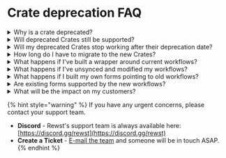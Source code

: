 # Crate deprecation FAQ

<details>

<summary>Why is a crate deprecated?</summary>

Crates are deprecated when they've been replaced by newer versions offering improved functionality, ease of use, better resilience, and ongoing support.

</details>

<details>

<summary>Will deprecated Crates still be supported?</summary>

Rewst support will continue to provide best effort support to help resolve issues with deprecated Crates. However, if a fault is identified within a deprecated Crate, we'll suggest you migrate to the new Crates for the best long-term solution.

</details>

<details>

<summary>Will my deprecated Crates stop working after their deprecation date?</summary>

Your existing workflows using deprecated Crates will continue functioning normally. Deprecation means these Crates won't receive future updates or enhancements.

</details>

<details>

<summary>How long do I have to migrate to the new Crates?</summary>

While there's no hard deadline for migration, we recommend migrating soon to ensure you benefit from the latest features, updates, and ongoing support.

</details>

<details>

<summary>What happens if I've built a wrapper around current workflows?</summary>

Your custom wrappers will continue to function normally. However, we recommend reviewing them against the new Crates to leverage enhanced capabilities.

</details>

<details>

<summary>What happens if I've unsynced and modified my workflows?</summary>

Your modified workflows will keep working, but you should consider migrating your customizations into the new Crate structure to maintain access to future enhancements and support.

</details>

<details>

<summary>What happens if I built my own forms pointing to old workflows?</summary>

Your custom forms will remain operational, but we recommend updating your forms to integrate with the new Crates to ensure compatibility and support.

</details>

<details>

<summary>Are existing forms supported by the new workflows?</summary>

Generally, yes—but we advise verifying compatibility and functionality after migration. Reach out to support for assistance if you encounter any issues.

</details>

<details>

<summary>What will be the impact on my customers?</summary>

End customers will experience no immediate impact. However, migrating to the newer Crates ensures ongoing reliability, support, and enhancements for their onboarding and offboarding processes.

</details>

{% hint style="warning" %}
If you have any urgent concerns, please contact your support team.

* **Discord** - Rewst's support team is always available here: [https://discord.gg/rewst](https://discord.gg/rewst)
* **Create a Ticket** - [E-mail the team](mailto:roc@rewst.io) and someone will be in touch ASAP.
{% endhint %}

